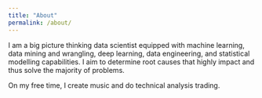 ```yaml
---
title: "About"
permalink: /about/
---
```


I am a big picture thinking data scientist equipped with machine learning, data mining and wrangling, deep learning, data engineering, and statistical modelling capabilities. I aim to determine root causes that highly impact and thus solve the majority of problems.

On my free time, I create music and do technical analysis trading.

